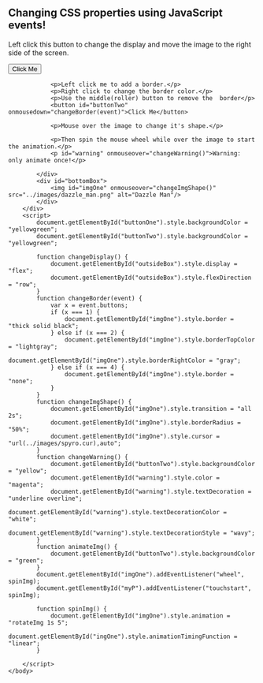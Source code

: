 <!DOCTYPE html>
<html>
    <head>
        <meta charset="utf-8">
        <meta name="viewport" content="width=device-width, initial-scale=1">
        <link href="https://johnson-robert.github.io/cit261/images/favicon.ico" type="image/x-icon" rel="shortcut icon">
        <!--<link href="https://johnson-robert.github.io/cit261/css/main.css" rel="stylesheet">-->
        <link href="./events.css" rel="stylesheet">
        <title>CIT 261 Assignment Portal | Rob Johnson | BYU-Idaho</title>
    </head>
    <body>
        <div id="outsideBox">
            <div id="topBox">
                <h2>Changing CSS properties using JavaScript events!</h2>
                <p>Left click this button to change the display and move the image to the right side of the screen.</p>
                <button id="buttonOne" onclick="changeDisplay()">Click Me</button>

                <p>Left click me to add a border.</p>
                <p>Right click to change the border color.</p>
                <p>Use the middle(roller) button to remove the  border</p>
                <button id="buttonTwo" onmousedown="changeBorder(event)">Click Me</button>

                <p>Mouse over the image to change it's shape.</p>

                <p>Then spin the mouse wheel while over the image to start the animation.</p>
                <p id="warning" onmouseover="changeWarning()">Warning: only animate once!</p>

            </div>
            <div id="bottomBox">
                <img id="imgOne" onmouseover="changeImgShape()" src="../images/dazzle_man.png" alt="Dazzle Man"/>
            </div>
        </div>
        <script>
            document.getElementById("buttonOne").style.backgroundColor = "yellowgreen";
            document.getElementById("buttonTwo").style.backgroundColor = "yellowgreen";

            function changeDisplay() {
                document.getElementById("outsideBox").style.display = "flex";
                document.getElementById("outsideBox").style.flexDirection = "row";
            }
            function changeBorder(event) {
                var x = event.buttons;
                if (x === 1) {
                    document.getElementById("imgOne").style.border = "thick solid black";
                } else if (x === 2) {
                    document.getElementById("imgOne").style.borderTopColor = "lightgray";
                    document.getElementById("imgOne").style.borderRightColor = "gray";
                } else if (x === 4) {
                    document.getElementById("imgOne").style.border = "none";
                }
            }
            function changeImgShape() {
                document.getElementById("imgOne").style.transition = "all 2s";
                document.getElementById("imgOne").style.borderRadius = "50%";
                document.getElementById("imgOne").style.cursor = "url(../images/spyro.cur),auto";
            }
            function changeWarning() {
                document.getElementById("buttonTwo").style.backgroundColor = "yellow";
                document.getElementById("warning").style.color = "magenta";
                document.getElementById("warning").style.textDecoration = "underline overline";
                document.getElementById("warning").style.textDecorationColor = "white";
                document.getElementById("warning").style.textDecorationStyle = "wavy";
            }
            function animateImg() {
                document.getElementById("buttonTwo").style.backgroundColor = "green";
            }
            document.getElementById("imgOne").addEventListener("wheel", spinImg);
            document.getElementById("myP").addEventListener("touchstart", spinImg);

            function spinImg() {
                document.getElementById("imgOne").style.animation = "rotateImg 1s 5";
                document.getElementById("ingOne").style.animationTimingFunction = "linear";
            }

        </script>
    </body>
</html>

